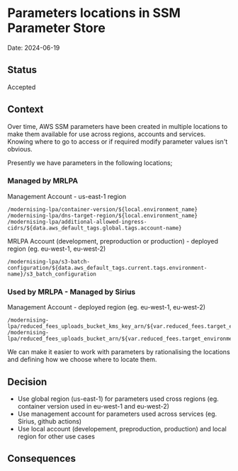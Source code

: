 # Parameters locations in SSM Parameter Store

Date: 2024-06-19

## Status

Accepted

## Context

Over time, AWS SSM parameters have been created in multiple locations to make them available for use across regions, accounts and services. Knowing where to go to access or if required modify parameter values isn't obvious.

Presently we have parameters in the following locations;

### Managed by MRLPA

Management Account - us-east-1 region

```text
/modernising-lpa/container-version/${local.environment_name}
/modernising-lpa/dns-target-region/${local.environment_name}
/modernising-lpa/additional-allowed-ingress-cidrs/${data.aws_default_tags.global.tags.account-name}
```

MRLPA Account (development, preproduction or production) - deployed region (eg. eu-west-1, eu-west-2)

```text
/modernising-lpa/s3-batch-configuration/${data.aws_default_tags.current.tags.environment-name}/s3_batch_configuration
```

### Used by MRLPA - Managed by Sirius

Management Account - deployed region (eg. eu-west-1, eu-west-2)

```text
/modernising-lpa/reduced_fees_uploads_bucket_kms_key_arn/${var.reduced_fees.target_environment}/${data.aws_region.current.name}
/modernising-lpa/reduced_fees_uploads_bucket_arn/${var.reduced_fees.target_environment}/${data.aws_region.current.name}
```

We can make it easier to work with parameters by rationalising the locations and defining how we choose where to locate them.

## Decision

- Use global region (us-east-1) for parameters used cross regions (eg. container version used in eu-west-1 and eu-west-2)
- Use management account for parameters used across services (eg. Sirius, github actions)
- Use local account (developement, preproduction, production) and local region for other use cases

## Consequences
